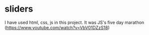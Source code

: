 # sliders
I have used html, css, js in this project. It was JS's five day marathon (https://www.youtube.com/watch?v=VbV01DZzS18)
